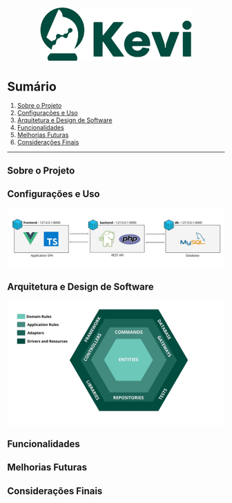 <p align="center"><a href="https://kevi.com.br" target="_blank"><img src="docs/logo-kevi.svg" width="350" alt="Logo Kevi"></a></p>

# Sumário

1. [Sobre o Projeto](#sobre-o-projeto)
2. [Configurações e Uso](#configurações-e-uso)
3. [Arquitetura e Design de Software](#arquitetura-e-design-de-software)
4. [Funcionalidades](#funcionalidades)
5. [Melhorias Futuras](#melhorias-futuras)
5. [Considerações Finais](#considerações-finais)

---

## Sobre o Projeto

## Configurações e Uso

<p style="display: flex; justify-content: center ;background: white; border: 10px solid white; border-radius: 10px" align="center"><img src="docs/arch/containers.png" width="800"  alt="Logo Kevi"></p>

## Arquitetura e Design de Software


<p align="center" style="display: flex; justify-content: center ;background: white; border: 10px solid white; border-radius: 10px">
<img src="docs/arch/hexa-arch.jpg"  alt="Logo Kevi"> 

</p>

## Funcionalidades

## Melhorias Futuras

## Considerações Finais